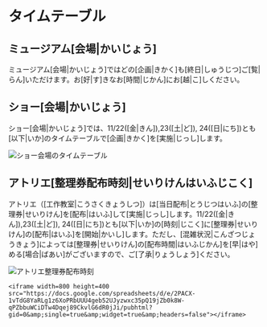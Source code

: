 # タイムテーブル

## ミュージアム[会場|かいじょう]

ミュージアム[会場|かいじょう]ではどの[企画|きかく]も[終日|しゅうじつ]ご[覧|らん]いただけます。お[好|す]きなお[時間|じかん]にお[越|こ]しください。

## ショー[会場|かいじょう]

ショー[会場|かいじょう]では、11/22([金|きん]),23([土|ど]), 24([日|にち])とも[以下|いか]のタイムテーブルで[企画|きかく]を[実施|じっし]します。

![ショー会場のタイムテーブル](/img/timetable/ショー会場_タイムテーブル.png)

## アトリエ[整理券配布時刻|せいりけんはいふじこく]

アトリエ（[工作教室|こうさくきょうしつ]）は[当日配布|とうじつはいふ]の[整理券|せいりけん]を[配布|はいふ]して[実施|じっし]します。11/22([金|きん]),23([土|ど]), 24([日|にち])とも[以下|いか]の[時刻|じこく]に[整理券|せいりけん]の[配布|はいふ]を[開始|かいし]します。ただし、[混雑状況|こんざつじょうきょう]によっては[整理券|せいりけん]の[配布時間|はいふじかん]を[早|はや]める[場合|ばあい]がございますので、ご[了承|りょうしょう]ください。

![アトリエ整理券配布時刻](/img/timetable/整理券タイムテーブル.png)

```
<iframe width=800 height=400 src="https://docs.google.com/spreadsheets/d/e/2PACX-1vTdG8YaRLg1z6XoPRbUUU4geb52UJyzwxc35pQ19jZb0k8W-qPZbbuWCiDTw4Dqej89CkvlG6dR0jJi/pubhtml?gid=0&amp;single=true&amp;widget=true&amp;headers=false"></iframe>
```